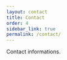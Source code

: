 ```yaml
---
layout: contact
title: Contact
order: 4
sidebar_link: true
permalink: /contact/
---
```


Contact informations.
